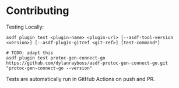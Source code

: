 # Contributing

Testing Locally:

```shell
asdf plugin test <plugin-name> <plugin-url> [--asdf-tool-version <version>] [--asdf-plugin-gitref <git-ref>] [test-command*]

# TODO: adapt this
asdf plugin test protoc-gen-connect-go https://github.com/dylanrayboss/asdf-protoc-gen-connect-go.git "protoc-gen-connect-go --version"
```

Tests are automatically run in GitHub Actions on push and PR.
